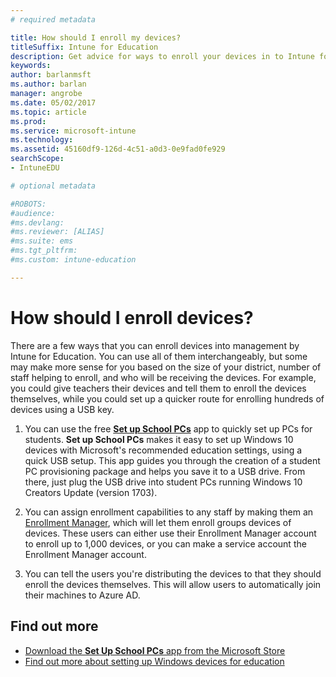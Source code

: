 ```yaml
---
# required metadata

title: How should I enroll my devices?
titleSuffix: Intune for Education
description: Get advice for ways to enroll your devices in to Intune for Education.
keywords:
author: barlanmsft
ms.author: barlan
manager: angrobe
ms.date: 05/02/2017
ms.topic: article
ms.prod:
ms.service: microsoft-intune
ms.technology:
ms.assetid: 45160df9-126d-4c51-a0d3-0e9fad0fe929
searchScope:
- IntuneEDU

# optional metadata

#ROBOTS:
#audience:
#ms.devlang:
#ms.reviewer: [ALIAS]
#ms.suite: ems
#ms.tgt_pltfrm:
#ms.custom: intune-education

---
```


# How should I enroll devices?

There are a few ways that you can enroll devices into management by Intune for Education. You can use all of them interchangeably, but some may make more sense for you based on the size of your district, number of staff helping to enroll, and who will be receiving the devices. For example, you could give teachers their devices and tell them to enroll the devices themselves, while you could set up a quicker route for enrolling hundreds of devices using a USB key.

1. You can use the free [__Set up School PCs__](https://docs.microsoft.com/education/windows/use-set-up-school-pcs-app) app to quickly set up PCs for students. __Set up School PCs__ makes it easy to set up Windows 10 devices with Microsoft's recommended education settings, using a quick USB setup. This app guides you through the creation of a student PC provisioning package and helps you save it to a USB drive. From there, just plug the USB drive into student PCs running Windows 10 Creators Update (version 1703).

2. You can assign enrollment capabilities to any staff by making them an [Enrollment Manager](what-are-enrollment-managers.md), which will let them enroll groups devices of devices. These users can either use their Enrollment Manager account to enroll up to 1,000 devices, or you can make a service account the Enrollment Manager account.

3. You can tell the users you're distributing the devices to that they should enroll the devices themselves. This will allow users to automatically join their machines to Azure AD.

## Find out more

- [Download the **Set Up School PCs** app from the Microsoft Store](https://www.microsoft.com/store/p/set-up-school-pcs/9nblggh4ls40)
- [Find out more about setting up Windows devices for education](https://docs.microsoft.com/education/windows/set-up-windows-10)
